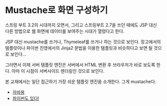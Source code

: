 # Mustache로 화면 구성하기

스프링 부트 3.2의 시대까지 오면서, 그리고 스프링부트 2.7을 쓰던 때에도 JSP 대신 다른 방법으로 웹 화면에 데이터를 보여주는 시대가 열렸다고 한다.

JSP 대신 mustache를 쓰거나, Thymeleaf를 쓰거나 하는 것으로 보인다. 장고에서의 템플릿이나 파이썬 진영에서의 Jinja2 문법을 이용한 템플릿과 비슷하다고 보면 될 것으로 보인다...

그러면서 이제 서버 템플릿 엔진은 서버에서 HTML 변환 후 브라우저가 바로 보도록 한다. 아마 이 시점이 서버사이드 렌더링인 것으로 보인다.

본 교재에서는 일단 접근하기 가장 쉬운 템플릿 엔진을 소개한다. 그게 mustache다.

- [자바용](https://github.com/spullara/mustache.java)
- [파이썬도 있다!](https://github.com/noahmorrison/chevron)

